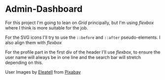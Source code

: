 # Admin-Dashboard

For this project I'm going to lean on *Grid* principally, but I'm using *flexbox* where I think is more suitable for the job.

For the SVG icons I'll try to use the `::before` and `::after` pseudo-elements. I also align them with *flexbox*

For the profile part in the first div of the header I'll use *flexbox*, to ensure the user name will always be in one line and the search bar will stretch depending on this.

User Images by [Eleatell](https://pixabay.com/es/users/eleatell-15115856/) from [Pixabay](https://pixabay.com/es/)
